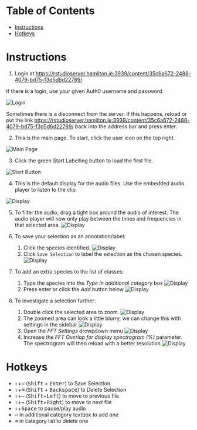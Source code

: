 # Table of Contents
- [Instructions](https://github.com/gibbona1/audio_labeler/edit/master/instruction_doc/README.md#instructions)
- [Hotkeys](https://github.com/gibbona1/audio_labeler/edit/master/instruction_doc/README.md#hotkeys)

# Instructions

1. Login at https://rstudioserver.hamilton.ie:3939/content/35c6a672-2488-4079-bd75-f3d5d6d22789/

If there is a login, use your given Auth0 username and password. 

![Login](https://github.com/gibbona1/neal/blob/master/images/app_0login.png)

Sometimes there is a disconnect from the server. If this happens, reload or put the link https://rstudioserver.hamilton.ie:3939/content/35c6a672-2488-4079-bd75-f3d5d6d22789/ back into the address bar and press enter.

2. This is the main page. To start, click the user icon on the top right.

![Main Page](https://github.com/gibbona1/neal/blob/master/images/app_1main.png)

3. Click the green Start Labelling button to load the first file.

![Start Button](https://github.com/gibbona1/neal/blob/master/images/app_2start.png)

4. This is the default display for the audio files. Use the embedded audio player to listen to the clip.

![Display](https://github.com/gibbona1/neal/blob/master/images/app_3display.png)

5. To filter the audio, drag a tight box around the audio of interest. The audio player will now only play between the times and frequencies in that selected area.
![Display](https://github.com/gibbona1/neal/blob/master/images/app_4select.png)

6. To save your selection as an annotation/label:
    1. Click the species identified.
    ![Display](https://github.com/gibbona1/neal/blob/master/images/app_5aselectspecies.png)
    2. Click ``Save Selection`` to label the selection as the chosen species. 
    ![Display](https://github.com/gibbona1/neal/blob/master/images/app_5bselection_saved.png)

7. To add an extra species to the list of classes:
    1. Type the species into the *Type in additional category* box
    ![Display](https://github.com/gibbona1/neal/blob/master/images/app_6typespecies.png)
    2. Press enter or click the *Add* button below 
    ![Display](https://github.com/gibbona1/neal/blob/master/images/app_6baddspecies.png)

7. To investigate a selection further:
    1. Double click the selected area to zoom.
    ![Display](https://github.com/gibbona1/neal/blob/master/images/app_7azoom.png)
    2. The zoomed area can look a little blurry, we can change this with settings in the sidebar
    ![Display](https://github.com/gibbona1/neal/blob/master/images/app_7bsidebar.png)
    3. Open the *FFT Settings* drowpdown menu
    ![Display](https://github.com/gibbona1/neal/blob/master/images/app_7cfftsettings.png)
    4. Increase the *FFT Overlap for display spectrogram (%)* parameter. The spectrogram will then reload with a better resolution
    ![Display](https://github.com/gibbona1/neal/blob/master/images/app_7dfftadjust.png)

# Hotkeys
- <kbd>&#8679;</kbd>+<kbd>&#9166;</kbd> (<kbd>Shift</kbd> + <kbd>Enter</kbd>) to Save Selection
- <kbd>&#8679;</kbd>+<kbd>&#9003;</kbd> (<kbd>Shift</kbd> + <kbd>Backspace</kbd>) to Delete Selection
- <kbd>&#8679;</kbd>+<kbd>&#8592;</kbd> (<kbd>Shift</kbd>+<kbd>Left</kbd>) to move to previous file
- <kbd>&#8679;</kbd>+<kbd>&#8594;</kbd> (<kbd>Shift</kbd>+<kbd>Right</kbd>) to move to next file
- <kbd>&#8679;</kbd>+<kbd>Space</kbd> to pause/play audio
- <kbd>&#9166;</kbd> in additional category textbox to add one
- <kbd>&#9003;</kbd> in category list to delete one

